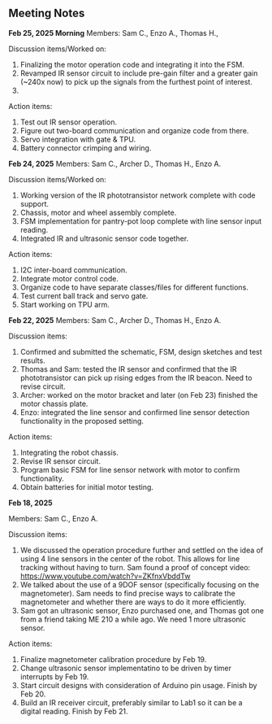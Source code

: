 ## Meeting Notes

**Feb 25, 2025 Morning**
Members: Sam C., Enzo A., Thomas H.,

Discussion items/Worked on:
1. Finalizing the motor operation code and integrating it into the FSM.
2. Revamped IR sensor circuit to include pre-gain filter and a greater gain (~240x now) to pick up the signals from the furthest point of interest.
3. 

Action items:
1. Test out IR sensor operation.
2. Figure out two-board communication and organize code from there.
3. Servo integration with gate & TPU.
4. Battery connector crimping and wiring.

**Feb 24, 2025**
Members: Sam C., Archer D., Thomas H., Enzo A.

Discussion items/Worked on:
1. Working version of the IR phototransistor network complete with code support.
2. Chassis, motor and wheel assembly complete.
3. FSM implementation for pantry-pot loop complete with line sensor input reading.
4. Integrated IR and ultrasonic sensor code together.

Action items:
1. I2C inter-board communication.
2. Integrate motor control code.
3. Organize code to have separate classes/files for different functions.
4. Test current ball track and servo gate.
5. Start working on TPU arm.

**Feb 22, 2025**
Members: Sam C., Archer D., Thomas H., Enzo A.

Discussion items:
1. Confirmed and submitted the schematic, FSM, design sketches and test results.
2. Thomas and Sam: tested the IR sensor and confirmed that the IR phototransistor can pick up rising edges from the IR beacon. Need to revise circuit.
3. Archer: worked on the motor bracket and later (on Feb 23) finished the motor chassis plate.
4. Enzo: integrated the line sensor and confirmed line sensor detection functionality in the proposed setting.

Action items:
1. Integrating the robot chassis.
2. Revise IR sensor circuit.
3. Program basic FSM for line sensor network with motor to confirm functionality.
4. Obtain batteries for initial motor testing.

**Feb 18, 2025**

Members: Sam C., Enzo A.

Discussion items:
1. We discussed the operation procedure further and settled on the idea of using 4 line sensors in the center of the robot. This allows for line tracking without having to turn. Sam found a proof of concept video: https://www.youtube.com/watch?v=ZKfnxVbddTw
2. We talked about the use of a 9DOF sensor (specifically focusing on the magnetometer). Sam needs to find precise ways to calibrate the magnetometer and whether there are ways to do it more efficiently.
3. Sam got an ultrasonic sensor, Enzo purchased one, and Thomas got one from a friend taking ME 210 a while ago. We need 1 more ultrasonic sensor.

Action items: 
1. Finalize magnetometer calibration procedure by Feb 19.
2. Change ultrasonic sensor implementatino to be driven by timer interrupts by Feb 19.
3. Start circuit designs with consideration of Arduino pin usage. Finish by Feb 20. 
4. Build an IR receiver circuit, preferably similar to Lab1 so it can be a digital reading. Finish by Feb 21.